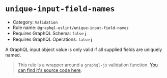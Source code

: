 # `unique-input-field-names`

- Category: `Validation`
- Rule name: `@graphql-eslint/unique-input-field-names`
- Requires GraphQL Schema: `false` [ℹ️](../../README.md#extended-linting-rules-with-graphql-schema)
- Requires GraphQL Operations: `false` [ℹ️](../../README.md#extended-linting-rules-with-siblings-operations)

A GraphQL input object value is only valid if all supplied fields are uniquely named.

> This rule is a wrapper around a `graphql-js` validation function. [You can find it's source code here](https://github.com/graphql/graphql-js/blob/main/src/validation/rules/UniqueInputFieldNamesRule.js).